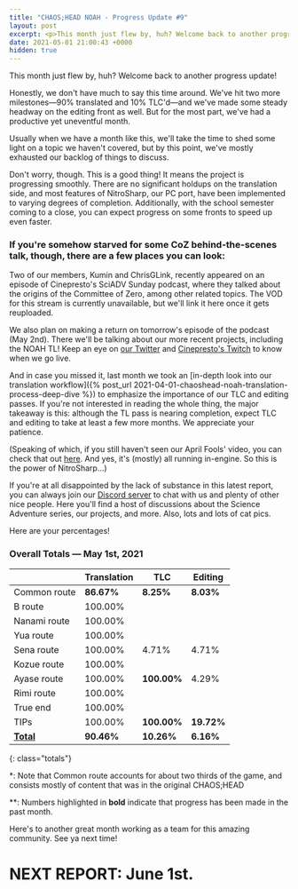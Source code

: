 ```yaml
---
title: "CHAOS;HEAD NOAH - Progress Update #9"
layout: post
excerpt: <p>This month just flew by, huh? Welcome back to another progress update!</p>
date: 2021-05-01 21:00:43 +0000
hidden: true
---
```


This month just flew by, huh? Welcome back to another progress update!

Honestly, we don't have much to say this time around. We've hit two more milestones—90% translated and 10% TLC'd—and we've made some steady headway on the editing front as well. But for the most part, we've had a productive yet uneventful month.

Usually when we have a month like this, we'll take the time to shed some light on a topic we haven't covered, but by this point, we've mostly exhausted our backlog of things to discuss.

Don't worry, though. This is a good thing! It means the project is progressing smoothly. There are no significant holdups on the translation side, and most features of NitroSharp, our PC port, have been implemented to varying degrees of completion. Additionally, with the school semester coming to a close, you can expect progress on some fronts to speed up even faster.

### If you're somehow starved for some CoZ behind-the-scenes talk, though, there are a few places you can look:

Two of our members, Kumin and ChrisGLink, recently appeared on an episode of Cinepresto's SciADV Sunday podcast, where they talked about the origins of the Committee of Zero, among other related topics. The VOD for this stream is currently unavailable, but we'll link it here once it gets reuploaded.

We also plan on making a return on tomorrow's episode of the podcast (May 2nd). There we'll be talking about our more recent projects, including the NOAH TL! Keep an eye on [our Twitter](https://x.com/CommitteeOf0) and [Cinepresto's Twitch](https://www.twitch.tv/cinepresto) to know when we go live.

And in case you missed it, last month we took an [in-depth look into our translation workflow]({% post_url 2021-04-01-chaoshead-noah-translation-process-deep-dive %}) to emphasize the importance of our TLC and editing passes. If you're not interested in reading the whole thing, the major takeaway is this: although the TL pass is nearing completion, expect TLC and editing to take at least a few more months. We appreciate your patience.

(Speaking of which, if you still haven't seen our April Fools' video, you can check that out [here](https://www.youtube.com/watch?v=wHotZLke8is). And yes, it's (mostly) all running in-engine. So this is the power of NitroSharp...)

If you're at all disappointed by the lack of substance in this latest report, you can always join our [Discord server](https://discord.gg/rq4GGCh) to chat with us and plenty of other nice people. Here you'll find a host of discussions about the Science Adventure series, our projects, and more. Also, lots and lots of cat pics.

Here are your percentages!

### Overall Totals — May 1st, 2021

|                  | **Translation** | **TLC**     | **Editing** |
| ---------------- | --------------- | ----------- | ----------- |
| Common route     | **86.67%**      | **8.25%**   | **8.03%**   |
| B route          | 100.00%         |             |             |
| Nanami route     | 100.00%         |             |             |
| Yua route        | 100.00%         |             |             |
| Sena route       | 100.00%         | 4.71%       | 4.71%       |
| Kozue route      | 100.00%         |             |             |
| Ayase route      | 100.00%         | **100.00%** | 4.29%       |
| Rimi route       | 100.00%         |             |             |
| True end         | 100.00%         |             |             |
| TIPs             | 100.00%         | **100.00%** | **19.72%**  |
| **<u>Total</u>** | **90.46%**      | **10.26%**  | **6.16%**   |

{: class="totals"}

\*: Note that Common route accounts for about two thirds of the game, and consists mostly of content that was in the original CHAOS;HEAD

\*\*: Numbers highlighted in **bold** indicate that progress has been made in the past month.

Here's to another great month working as a team for this amazing community. See ya next time!

# NEXT REPORT: June 1st.
